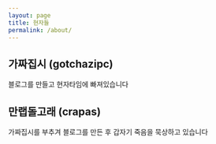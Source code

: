```yaml
---
layout: page
title: 현자들
permalink: /about/
---
```


## 가짜집시 (gotchazipc)

블로그를 만들고 현자타임에 빠져있습니다

## 만랩돌고래 (crapas)

가짜집시를 부추겨 블로그를 만든 후 갑자기 죽음을 묵상하고 있습니다
